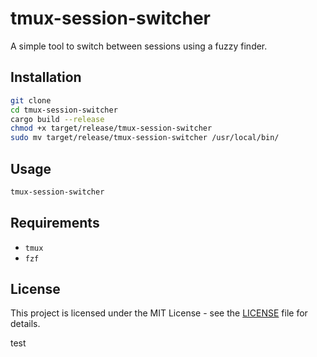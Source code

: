 # tmux-session-switcher

A simple tool to switch between sessions using a fuzzy finder.

## Installation

```bash
git clone
cd tmux-session-switcher
cargo build --release
chmod +x target/release/tmux-session-switcher
sudo mv target/release/tmux-session-switcher /usr/local/bin/
```

## Usage

```bash
tmux-session-switcher
```

## Requirements

- `tmux`
- `fzf`

## License

This project is licensed under the MIT License -
see the [LICENSE](LICENSE) file for details.

test
